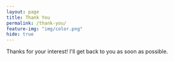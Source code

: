 ```yaml
---
layout: page
title: Thank You
permalink: /thank-you/
feature-img: "img/color.png"
hide: true
---
```


Thanks for your interest! I'll get back to you as soon as possible.
